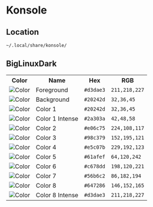 # Konsole

## Location

```sh
~/.local/share/konsole/
```

## BigLinuxDark

<table>
  <tr>
    <th>Color</th>
    <th>Name</th>
    <th>Hex</th>
    <th>RGB</th>
  </tr>
  <tr>
    <td><img src="https://fakeimg.pl/32x32/d3dae3/?text=+" alt="Color"></td>
    <td>Foreground</td>
    <td><code>#d3dae3</code></td>
    <td><code>211,218,227</code></td>
  </tr>
  <tr>
    <td><img src="https://fakeimg.pl/32x32/20242d/?text=+" alt="Color"></td>
    <td>Background</td>
    <td><code>#20242d</code></td>
    <td><code>32,36,45</code></td>
  </tr>
  <tr>
    <td><img src="https://fakeimg.pl/32x32/20242d/?text=+" alt="Color"></td>
    <td>Color 1</td>
    <td><code>#20242d</code></td>
    <td><code>32,36,45</code></td>
  </tr>
  <tr>
    <td><img src="https://fakeimg.pl/32x32/2a303a/?text=+" alt="Color"></td>
    <td>Color 1 Intense</td>
    <td><code>#2a303a</code></td>
    <td><code>42,48,58</code></td>
  </tr>
    <td><img src="https://fakeimg.pl/32x32/e06c75/?text=+" alt="Color"></td>
    <td>Color 2</td>
    <td><code>#e06c75</code></td>
    <td><code>224,108,117</code></td>
  </tr>
  <tr>
    <td><img src="https://fakeimg.pl/32x32/98c379/?text=+" alt="Color"></td>
    <td>Color 3</td>
    <td><code>#98c379</code></td>
    <td><code>152,195,121</code></td>
  </tr>
  <tr>
    <td><img src="https://fakeimg.pl/32x32/e5c07b/?text=+" alt="Color"></td>
    <td>Color 4</td>
    <td><code>#e5c07b</code></td>
    <td><code>229,192,123</code></td>
  </tr>
  <tr>
    <td><img src="https://fakeimg.pl/32x32/61afef/?text=+" alt="Color"></td>
    <td>Color 5</td>
    <td><code>#61afef</code></td>
    <td><code>64,120,242</code></td>
  </tr>
  <tr>
    <td><img src="https://fakeimg.pl/32x32/c678dd/?text=+" alt="Color"></td>
    <td>Color 6</td>
    <td><code>#c678dd</code></td>
    <td><code>198,120,221</code></td>
  </tr>
  <tr>
    <td><img src="https://fakeimg.pl/32x32/56b6c2/?text=+" alt="Color"></td>
    <td>Color 7</td>
    <td><code>#56b6c2</code></td>
    <td><code>86,182,194</code></td>
  </tr>
  <tr>
    <td><img src="https://fakeimg.pl/32x32/647286/?text=+" alt="Color"></td>
    <td>Color 8</td>
    <td><code>#647286</code></td>
    <td><code>146,152,165</code></td>
  </tr>
  <tr>
    <td><img src="https://fakeimg.pl/32x32/d3dae3/?text=+" alt="Color"></td>
    <td>Color 8 Intense</td>
    <td><code>#d3dae3</code></td>
    <td><code>211,218,227</code></td>
  </tr>
</table>
